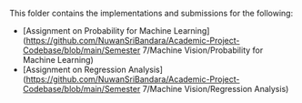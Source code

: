This folder contains the implementations and submissions for the following:
  - [Assignment on Probability for Machine Learning](https://github.com/NuwanSriBandara/Academic-Project-Codebase/blob/main/Semester 7/Machine Vision/Probability for Machine Learning)
  - [Assignment on Regression Analysis](https://github.com/NuwanSriBandara/Academic-Project-Codebase/blob/main/Semester 7/Machine Vision/Regression Analysis)
